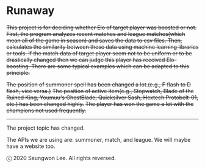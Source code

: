 # Runaway

~~This project is for deciding whether Elo of target player was boosted or not. First, the program analyzes recent matches and league matches(which mean all of the game in season) and saves the data to csv files. Then, calculates the similarity between these data using machine learning libraries or tools. If the match data of target player seem not to be uniform or to be drastically changed then we can judge this player has received Elo-boosting. There are some typical examples which can be adapted to this principle.~~

~~The position of summoner spell has been changed a lot.(e.g., F flash to D flash, vice versa.)~~
~~The position of active item(e.g., Stopwatch, Blade of the Ruined King, Youmuu's GhostBlade, Quicksilver Sash, Hextech Protobelt-01, etc.) has been changed highly.~~
~~The player has won the game a lot with the champions not used frequently.~~

---
The project topic has changed.

The APIs we are using are: summoner, match, and league. We will maybe have a website too.

ⓒ 2020 Seungwon Lee. All rights reversed.
